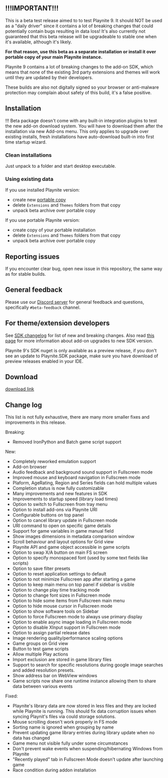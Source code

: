!!!IMPORTANT!!!
---------------------

This is a beta test release aimed to to test Playnite 9. It should NOT be used as a "daily driver" since it contains a lot of breaking changes that could potentially contain bugs resulting in data loss! It's also currently not guaranteed that this beta release will be upgradeable to stable one when it's available, although it's likely.

**For that reason, use this beta as a separate installation or install it over portable **copy** of your main Playnite instance.**

Playnite 9 contains a lot of breaking changes to the add-on SDK, which means that none of the existing 3rd party extensions and themes will work until they are updated by their developers.

These builds are also not digitally signed so your browser or anti-malware protection may complain about safety of this build, it's a false positive.

Installation
---------------------

!!! Beta package doesn't come with any built-in integration plugins to test the new add-on download system. You will have to download them after the installation via new Add-ons menu. This only applies to upgrade over existing installs, fresh installations have auto-download built-in into first time startup wizard.

### Clean installations

Just unpack to a folder and start desktop executable.

### Using existing data

If you use installed Playnite version:
- create new [portable copy](https://github.com/JosefNemec/Playnite/wiki/Frequently-Asked-Questions#how-do-i-convert-installed-version-to-portable)
- delete `Extensions` and `Themes` folders from that copy
- unpack beta archive over portable copy

If you use portable Playnite version:
- create copy of your portable installation
- delete `Extensions` and `Themes` folders from that copy
- unpack beta archive over portable copy

Reporting issues
---------------------

If you encounter clear bug, open new issue in this repository, the same way as for stable builds.

General feedback
---------------------

Please use our [Discord server](https://discord.gg/hSFvmN6) for general feedback and questions, specifically `#beta-feedback` channel.

For theme/extension developers
---------------------

See [SDK changelog](https://playnite.link/docs/devel/changelog.html) for list of new and breaking changes. Also read [this page](https://playnite.link/docs/devel/tutorials/playnite9migration.html) for more information about add-on upgrades to new SDK version.

Playnite 9's SDK nuget is only available as a preview release, if you don't see an update to Playnite.SDK package, make sure you have download of preview releases enabled in your IDE.

Download
---------------------

[download link](https://playnite.link/download/Playnite9Beta.zip)

Change log
---------------------

This list is not fully exhaustive, there are many more smaller fixes and improvements in this release.

Breaking:
* Removed IronPython and Batch game script support

New:
* Completely reworked emulation support
* Add-on browser
* Audio feedback and background sound support in Fullscreen mode
* Improved mouse and keyboard navigation in Fullscreen mode
* Plaform, AgeRating, Region and Series fields can hold multiple values
* Completion status is now fully customizable
* Many improvements and new features in SDK
* Improvements to startup speed (library load times)
* Option to switch to Fullscreen from tray menu
* Option to install add-ons via Playnite URI
* Configurable buttons on top panel
* Option to cancel library update in Fullscreen mode
* URI command to open on specific game details
* Support for game variables in game manual field
* Show images dimensions in metadata comparison window
* Scroll behaviour and layout options for Grid view
* Playnite API and game object accessible in game scripts
* Option to swap X/A button on main FS screen
* Option to specify monospaced font (used by some text fields like scripts)
* Option to save filter presets
* Option to reset application settings to default
* Option to not minimize Fullscreen app after starting a game
* Option to keep main menu on top panel if sidebar is visible
* Option to change play time tracking mode
* Option to change font sizes in Fullscreen mode
* Option to hide some items from Fullscreen main menu
* Option to hide mouse cursor in Fullscreen mode
* Option to show software tools on Sidebar
* Option to force Fullscreen mode to always use primary display
* Option to enable async image loading in Fullscreen mode
* Option to disable XInput support in Fullscreen mode
* Option to assign partial release dates
* Image rendering quality/performance scaling options
* Game groups on Grid view
* Button to test game scripts
* Allow multiple Play actions
* Import exclusion are stored in game library files
* Support to search for specific resolutions during google image searches and added resolution presets.
* Show address bar on WebView windows
* Game scripts now share one runtime instance allowing them to share data between various events

Fixed:
* Playnite's library data are now stored in less files and they are locked while Playnite is running. This should fix data corruption issues when syncing Playnit's files via could storage solutions.
* Mouse scrolling doesn't work properly in FS mode
* Sorting name is ignored when grouping by name
* Prevent updating game library entries during library update when no data has changed
* Game menu not visible fully under some circumstances
* Don't prevent wake events when suspending/hibernating Windows from Playnite
* "Recently played" tab in Fullscreen Mode doesn't update after launching game
* Race condition during addon installation
